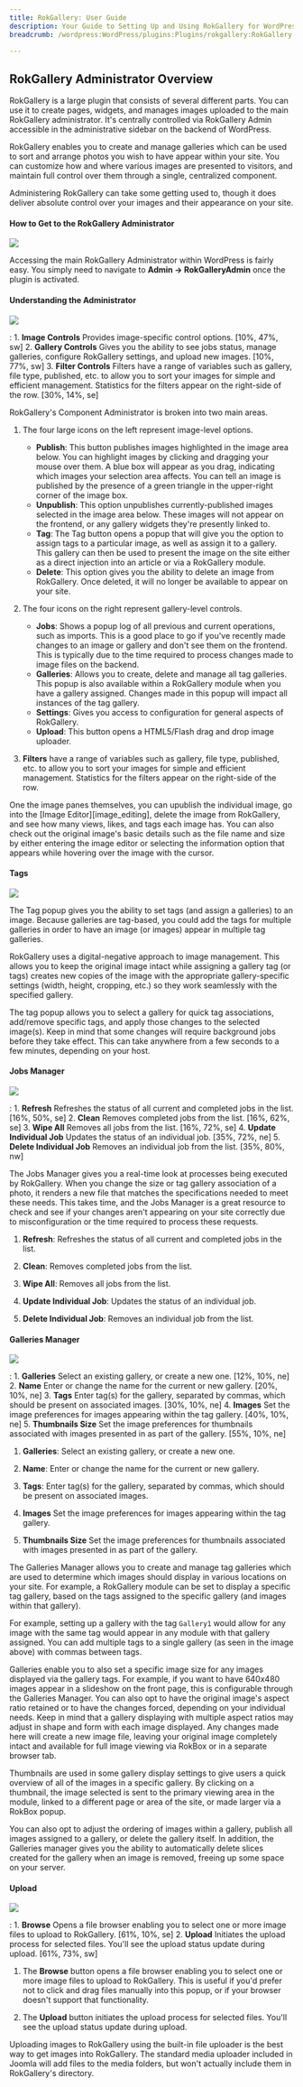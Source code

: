 ```yaml
---
title: RokGallery: User Guide
description: Your Guide to Setting Up and Using RokGallery for WordPress
breadcrumb: /wordpress:WordPress/plugins:Plugins/rokgallery:RokGallery

---
```


RokGallery Administrator Overview
-----
RokGallery is a large plugin that consists of several different parts. You can use it to create pages, widgets, and manages images uploaded to the main RokGallery administrator. It's centrally controlled via RokGallery Admin accessible in the administrative sidebar on the backend of WordPress.

RokGallery enables you to create and manage galleries which can be used to sort and arrange photos you wish to have appear within your site. You can customize how and where various images are presented to visitors, and maintain full control over them through a single, centralized component.

Administering RokGallery can take some getting used to, though it does deliver absolute control over your images and their appearance on your site.

#### How to Get to the RokGallery Administrator
![][admin1]

Accessing the main RokGallery Administrator within WordPress is fairly easy. You simply need to navigate to **Admin → RokGalleryAdmin** once the plugin is activated.

#### Understanding the Administrator

![][admin3]

:   1. **Image Controls** Provides image-specific control options. [10%, 47%, sw]
    2. **Gallery Controls** Gives you the ability to see jobs status, manage galleries, configure RokGallery settings, and upload new images. [10%, 77%, sw]
    3. **Filter Controls** Filters have a range of variables such as gallery, file type, published, etc. to allow you to sort your images for simple and efficient management. Statistics for the filters appear on the right-side of the row. [30%, 14%, se]

RokGallery's Component Administrator is broken into two main areas. 

1. The four large icons on the left represent image-level options. 
	* **Publish**: This button publishes images highlighted in the image area below. You can highlight images by clicking and dragging your mouse over them. A blue box will appear as you drag, indicating which images your selection area affects. You can tell an image is published by the presence of a green triangle in the upper-right corner of the image box.
	* **Unpublish**: This option unpublishes currently-published images selected in the image area below. These images will not appear on the frontend, or any gallery widgets they're presently linked to.
	* **Tag**: The Tag button opens a popup that will give you the option to assign tags to a particular image, as well as assign it to a gallery. This gallery can then be used to present the image on the site either as a direct injection into an article or via a RokGallery module.
	* **Delete**: This option gives you the ability to delete an image from RokGallery. Once deleted, it will no longer be available to appear on your site.

2. The four icons on the right represent gallery-level controls.
	* **Jobs**: Shows a popup log of all previous and current operations, such as imports. This is a good place to go if you've recently made changes to an image or gallery and don't see them on the frontend. This is typically due to the time required to process changes made to image files on the backend.
	* **Galleries**: Allows you to create, delete and manage all tag galleries. This popup is also available within a RokGallery module when you have a gallery assigned. Changes made in this popup will impact all instances of the tag gallery.
	* **Settings**: Gives you access to configuration for general aspects of RokGallery.
	* **Upload**: This button opens a HTML5/Flash drag and drop image uploader.

3. **Filters** have a range of variables such as gallery, file type, published, etc. to allow you to sort your images for simple and efficient management. Statistics for the filters appear on the right-side of the row.

One the image panes themselves, you can upublish the individual image, go into the [Image Editor][image_editing], delete the image from RokGallery, and see how many views, likes, and tags each image has. You can also check out the original image's basic details such as the file name and size by either entering the image editor or selecting the information option that appears while hovering over the image with the cursor.

#### Tags
![][rokgallery_tags]

The Tag popup gives you the ability to set tags (and assign a galleries) to an image. Because galleries are tag-based, you could add the tags for multiple galleries in order to have an image (or images) appear in multiple tag galleries.

RokGallery uses a digital-negative approach to image management. This allows you to keep the original image intact while assigning a gallery tag (or tags) creates new copies of the image with the appropriate gallery-specific settings (width, height, cropping, etc.) so they work seamlessly with the specified gallery.

The tag popup allows you to select a gallery for quick tag associations, add/remove specific tags, and apply those changes to the selected image(s). Keep in mind that some changes will require background jobs before they take effect. This can take anywhere from a few seconds to a few minutes, depending on your host.

#### Jobs Manager
![][rokgallery_jobs_manager]

:   1. **Refresh** Refreshes the status of all current and completed jobs in the list. [16%, 50%, se]
    2. **Clean** Removes completed jobs from the list. [16%, 62%, se]
    3. **Wipe All** Removes all jobs from the list. [16%, 72%, se]
    4. **Update Individual Job** Updates the status of an individual job. [35%, 72%, ne]
    5. **Delete Individual Job** Removes an individual job from the list. [35%, 80%, nw]

The Jobs Manager gives you a real-time look at processes being executed by RokGallery. When you change the size or tag gallery association of a photo, it renders a new file that matches the specifications needed to meet these needs. This takes time, and the Jobs Manager is a great resource to check and see if your changes aren't appearing on your site correctly due to misconfiguration or the time required to process these requests.

1. **Refresh**: Refreshes the status of all current and completed jobs in the list.

2. **Clean**: Removes completed jobs from the list.

3. **Wipe All**: Removes all jobs from the list.

4. **Update Individual Job**: Updates the status of an individual job.

5. **Delete Individual Job**: Removes an individual job from the list.

#### Galleries Manager
![][admin4]

:   1. **Galleries** Select an existing gallery, or create a new one. [12%, 10%, ne]
    2. **Name** Enter or change the name for the current or new gallery. [20%, 10%, ne]
    3. **Tags** Enter tag(s) for the gallery, separated by commas, which should be present on associated images. [30%, 10%, ne]
    4. **Images** Set the image preferences for images appearing within the tag gallery. [40%, 10%, ne]
    5. **Thumbnails Size** Set the image preferences for thumbnails associated with images presented in as part of the gallery. [55%, 10%, ne]


1. **Galleries**: Select an existing gallery, or create a new one.

2. **Name**: Enter or change the name for the current or new gallery.

3. **Tags**: Enter tag(s) for the gallery, separated by commas, which should be present on associated images. 

4. **Images** Set the image preferences for images appearing within the tag gallery.

5. **Thumbnails Size** Set the image preferences for thumbnails associated with images presented in as part of the gallery.

The Galleries Manager allows you to create and manage tag galleries which are used to determine which images should display in various locations on your site. For example, a RokGallery module can be set to display a specific tag gallery, based on the tags assigned to the specific gallery (and images within that gallery). 

For example, setting up a gallery with the tag `Gallery1` would allow for any image with the same tag would appear in any module with that gallery assigned. You can add multiple tags to a single gallery (as seen in the image above) with commas between tags.

Galleries enable you to also set a specific image size for any images displayed via the gallery tags. For example, if you want to have 640x480 images appear in a slideshow on the front page, this is configurable through the Galleries Manager. You can also opt to have the original image's aspect ratio retained or to have the changes forced, depending on your individual needs. Keep in mind that a gallery displaying with multiple aspect ratios may adjust in shape and form with each image displayed. Any changes made here will create a new image file, leaving your original image completely intact and available for full image viewing via RokBox or in a separate browser tab.

Thumbnails are used in some gallery display settings to give users a quick overview of all of the images in a specific gallery. By clicking on a thumbnail, the image selected is sent to the primary viewing area in the module, linked to a different page or area of the site, or made larger via a RokBox popup.

You can also opt to adjust the ordering of images within a gallery, publish all images assigned to a gallery, or delete the gallery itself. In addition, the Galleries manager gives you the ability to automatically delete slices created for the gallery when an image is removed, freeing up some space on your server.

#### Upload
![][admin2]

:   1. **Browse** Opens a file browser enabling you to select one or more image files to upload to RokGallery. [61%, 10%, se]
    2. **Upload** Initiates the upload process for selected files. You'll see the upload status update during upload. [61%, 73%, sw]

1. The **Browse** button opens a file browser enabling you to select one or more image files to upload to RokGallery. This is useful if you'd prefer not to click and drag files manually into this popup, or if your browser doesn't support that functionality.

2. The **Upload** button initiates the upload process for selected files. You'll see the upload status update during upload.

Uploading images to RokGallery using the built-in file uploader is the best way to get images into RokGallery. The standard media uploader included in Joomla will add files to the media folders, but won't actually include them in RokGallery's directory.

[rokgallery_jobs_manager]: assets/rokgallery_jobs_manager.png
[rokgallery_tags]: assets/rokgallery_tags.png
[rokbox]: ../rokbox/
[admin1]: assets/wp_rokgallery_admin_1.png
[admin2]: assets/wp_rokgallery_admin_2.png
[admin3]: assets/wp_rokgallery_admin_3.png
[admin4]: assets/wp_rokgallery_admin_4.png
[install]: assets/wp_rokgallery_install.png
[install2]: assets/wp_rokgallery_install_1.png
[page1]: assets/wp_rokgallery_page_1.png
[page2]: assets/wp_rokgallery_page_2.png
[page3]: assets/wp_rokgallery_page_3.png
[page4]: assets/wp_rokgallery_page_4.png
[settings]: assets/wp_rokgallery_settings.png
[widget1]: assets/wp_rokgallery_widget_1.png
[widget2]: assets/wp_rokgallery_widget_2.png
[widget3]: assets/wp_rokgallery_widget_3.png
[widget4]: assets/wp-rokgallery_widget_4.png